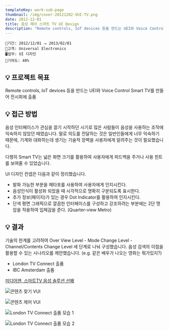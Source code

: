 ```yaml
---
templateKey: work-sub-page
thumbnail: /img/cover-20121202-VUI-TV.png
date: 2012-12-01
title: 음성 제어 스마트 TV UI Design
description: "Remote controls, IoT devices 등을 만드는 UEI와 Voice Control Smart TV를 만들어 전시회에 출품"
---
```

```
📅기간: 2012/12/01 ⭢ 2013/02/01
🤝고객: Universal Electronics
🖥️업무: UI 디자인
🎯기여도: 40%
```

## 💡 프로젝트 목표
Remote controls, IoT devices 등을 만드는 UEI와 Voice Control Smart TV를 만들어 전시회에 출품

## 💡 접근 방법
음성 인터페이스가 관심을 끌기 시작하던 시기로 많은 사람들이 음성을 사용하는 조작에 익숙하지 않았던 때였습니다. 말로 의도를 전달하는 것은 일반인들에게 너무 익숙하기 때문에, 기계와 대화하는데 생기는 기술적 장벽을 사용자에게 알려주는 것이 필요했습니다.

다행히 Smart TV는 넓은 화면 크기를 활용하여 사용자에게 피드백을 주거나 사용 힌트를 보여줄 수 있었습니다. 

UI 디자인 컨셉은 다음과 같이 정리했습니다.

- 발화 가능한 부분을 메타포를 사용하여 사용자에게 인지시킨다.
- 음성인식이 활성화 되었을 때 시각적으로 명확히 구분되도록 표시한다.
- 추가 정보(페이지)가 있는 경우 Dot Indicator를 활용하여 인지시킨다.
- 단색 평면 그래픽으로 깔끔한 인터페이스를 구성하고 강조하려는 부분에는 2단 명암을 적용하여 입체감을 준다. (Quarter-view Metro)

## 💡 결과
기술의 한계를 고려하여 Over View Level - Mode Change Level - Channel/Contents Change Level 세 단계로 나눠 구성했습니다. 음성 검색의 이점을 활용할 수 있는 시나리오를 제안했습니다. (e.g. 같은 배우가 나오는 영화는 뭐가있지?)

- London TV Connect 출품
- IBC Amsterdam 출품

[미디어젠, 스마트TV 음성 솔루션 선봬](https://www.notion.so/mansiksohn/TV-UI-Design-2867a882b3d94b8e8eaa613210455b71?pvs=4#9a463b82bb0142dabbf1662040b8cec7)

![콘텐츠 찾기 VUI](/img/VUI-TV-001.png)

![콘텐츠 제어 VUI](/img/VUI-TV-002.jpg)

![London TV Connect 출품 모습 1](/img/VUI-TV-003.jpg)

![London TV Connect 출품 모습 2](/img/VUI-TV-004.jpg)